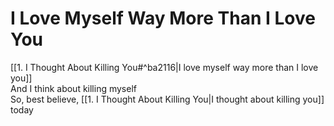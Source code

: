 # I Love Myself Way More Than I Love You

[[1. I Thought About Killing You#^ba2116|I love myself way more than I love you]]  
And I think about killing myself  
So, best believe, [[1. I Thought About Killing You|I thought about killing you]] today
